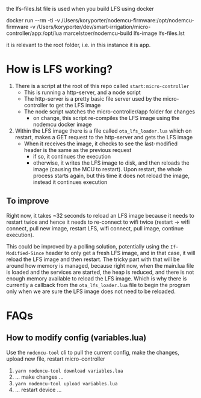 the lfs-files.lst file is used when you build LFS using docker

docker run --rm -ti -v /Users/koryporter/nodemcu-firmware:/opt/nodemcu-firmware -v /Users/koryporter/dev/smart-irrigation/micro-controller/app:/opt/lua marcelstoer/nodemcu-build lfs-image lfs-files.lst

it is relevant to the root folder, i.e. in this instance it is app.

# How is LFS working?

1. There is a script at the root of this repo called `start:micro-controller`
   - This is running a http-server, and a node script
   - The http-server is a pretty basic file server used by the micro-controller to get the LFS image
   - The node script watches the micro-controller/app folder for changes
     - on change, this script re-compiles the LFS image using the nodemcu docker image
2. Within the LFS image there is a file called `ota_lfs_loader.lua` which on restart, makes a GET request to the http-server and gets the LFS image
   - When it receives the image, it checks to see the last-modified header is the same as the previous request
     - if so, it continues the execution
     - otherwise, it writes the LFS image to disk, and then reloads the image (causing the MCU to restart). Upon restart, the whole process starts again, but this time it does not reload the image, instead it continues execution

## To improve

Right now, it takes ~32 seconds to reload an LFS image because it needs to restart twice and hence it needs to re-connect to wifi twice (restart -> wifi connect, pull new image, restart LFS, wifi connect, pull image, continue execution).

This could be improved by a polling solution, potentially using the `If-Modified-Since` header to only get a fresh LFS image, and in that case, it will reload the LFS image and then restart.
The tricky part with that will be around how memory is managed, because right now, when the main.lua file is loaded and the services are started, the heap is reduced, and there is not enough memory
available to reload the LFS image. Which is why there is currently a callback from the `ota_lfs_loader.lua` file to begin the program only when we are sure the LFS image does not need to be reloaded.

# FAQs

## How to modify config (variables.lua)

Use the `nodemcu-tool` cli to pull the current config, make the changes, upload new file, restart micro-controller

1. `yarn nodemcu-tool download variables.lua`
2. ... make changes ...
3. `yarn nodemcu-tool upload variables.lua`
4. ... restart device ...
